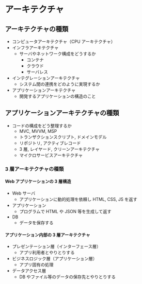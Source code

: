 # アーキテクチャ

## アーキテクチャの種類

- コンピュータアーキテクチャ（CPU アーキテクチャ）
- インフラアーキテクチャ
  - サーバやネットワーク構成をどうするか
    - コンテナ
    - クラウド
    - サーバレス
- インテグレーションアーキテクチャ
  - システム間の連携をどのように実現するか
- アプリケーションアーキテクチャ
  - 開発するアプリケーションの構造のこと

## アプリケーションアーキテクチャの種類

- コードの構成をどう整理するか
  - MVC, MVVM, MSP
  - トランザクションスクリプト, ドメインモデル
  - リポジトリ, アクティブレコード
  - 3 層, レイヤード, クリーンアーキテクチャ
  - マイクロサービスアーキテクチャ

### 3 層アーキテクチャの種類

#### Web アプリケーションの 3 層構造

- Web サーバ
  - アプリケーションに動的処理を依頼し HTML, CSS, JS を返す
- アプリケーション
  - プログラムで HTML や JSON 等を生成して返す
- DB
  - データを保存する

#### アプリケーション内部の 3 層アーキテクチャ

- プレゼンテーション層（インターフェース層）
  - アプリ利用者とやりとりする
- ビジネスロジック層（アプリケーション層）
  - アプリ固有の処理
- データアクセス層
  - DB やファイル等のデータの保存先とやりとりする

